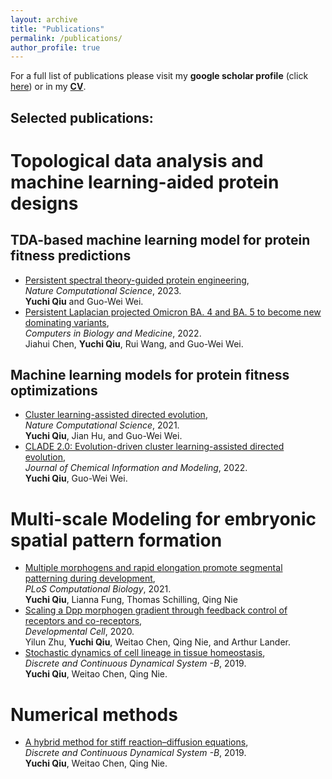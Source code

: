 ```yaml
---
layout: archive
title: "Publications"
permalink: /publications/
author_profile: true
---
```

For a full list of publications please visit my **google scholar profile** (click [here](https://scholar.google.com/citations?user=JC-IJDAAAAAJ&hl=en&oi=ao)) or in my [**CV**](https://yuchiqiu.github.io/files/CURRICULUM%20VITAE.pdf).

Selected publications:
------

# Topological data analysis and machine learning-aided protein designs
## TDA-based machine learning model for protein fitness predictions  
- [Persistent spectral theory-guided protein engineering](https://www.nature.com/articles/s43588-022-00394-y.epdf?sharing_token=Us2OFwUI5lktJssa7uBrqNRgN0jAjWel9jnR3ZoTv0MF0aPltVyaX_UcXm1hWnBwSLJ6-YZ_1vgms9EgYgJF7FKjmHlBucgR1oKxp8m1dFBXtMHBI0N3X41vd-uT2CHo7xfbIWrrCrvdlkcYedXcc3W9Uel18qnHXrYu_iOLj68%3D), \
*Nature Computational Science*, 2023. \
**Yuchi Qiu** and Guo-Wei Wei. 
- [Persistent Laplacian projected Omicron BA. 4 and BA. 5 to become new dominating variants](https://www.sciencedirect.com/science/article/abs/pii/S0010482522009702), \
*Computers in Biology and Medicine*, 2022. \
Jiahui Chen, **Yuchi Qiu**, Rui Wang, and Guo-Wei Wei. 
## Machine learning models for protein fitness optimizations
- [Cluster learning-assisted directed evolution](https://www.nature.com/articles/s43588-021-00168-y),\
*Nature Computational Science*, 2021. \
**Yuchi Qiu**, Jian Hu, and Guo-Wei Wei.
- [CLADE 2.0: Evolution-driven cluster learning-assisted directed evolution](https://doi.org/10.1021/acs.jcim.2c01046), \
*Journal of Chemical Information and Modeling*, 2022. \
**Yuchi Qiu**, Guo-Wei Wei.

# Multi-scale Modeling for embryonic spatial pattern formation
- [Multiple morphogens and rapid elongation promote segmental patterning during development](https://doi.org/10.1371/journal.pcbi.1009077), \
*PLoS Computational Biology*, 2021. \
**Yuchi Qiu**, Lianna Fung, Thomas Schilling, Qing Nie
- [Scaling a Dpp morphogen gradient through feedback control of receptors and co-receptors](https://doi.org/10.1016/j.devcel.2020.05.029), \
*Developmental Cell*, 2020. \
Yilun Zhu, **Yuchi Qiu**, Weitao Chen, Qing Nie, and Arthur Lander.
- [Stochastic dynamics of cell lineage in tissue homeostasis](https://www.aimsciences.org/article/doi/10.3934/dcdsb.2018339), \
*Discrete and Continuous Dynamical System -B*, 2019. \
**Yuchi Qiu**, Weitao Chen, Qing Nie.

# Numerical methods
- [A hybrid method for stiff reaction–diffusion equations](https://www.aimsciences.org/article/doi/10.3934/dcdsb.2019144), \
*Discrete and Continuous Dynamical System -B*, 2019. \
**Yuchi Qiu**, Weitao Chen, Qing Nie.


